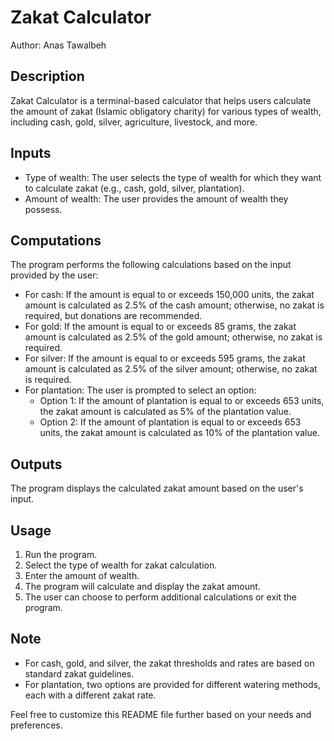 # Zakat Calculator

Author: Anas Tawalbeh

## Description
Zakat Calculator is a terminal-based calculator that helps users calculate the amount of zakat (Islamic obligatory charity) for various types of wealth, including cash, gold, silver, agriculture, livestock, and more.

## Inputs
- Type of wealth: The user selects the type of wealth for which they want to calculate zakat (e.g., cash, gold, silver, plantation).
- Amount of wealth: The user provides the amount of wealth they possess.

## Computations
The program performs the following calculations based on the input provided by the user:
- For cash: If the amount is equal to or exceeds 150,000 units, the zakat amount is calculated as 2.5% of the cash amount; otherwise, no zakat is required, but donations are recommended.
- For gold: If the amount is equal to or exceeds 85 grams, the zakat amount is calculated as 2.5% of the gold amount; otherwise, no zakat is required.
- For silver: If the amount is equal to or exceeds 595 grams, the zakat amount is calculated as 2.5% of the silver amount; otherwise, no zakat is required.
- For plantation: The user is prompted to select an option:
  - Option 1: If the amount of plantation is equal to or exceeds 653 units, the zakat amount is calculated as 5% of the plantation value.
  - Option 2: If the amount of plantation is equal to or exceeds 653 units, the zakat amount is calculated as 10% of the plantation value.

## Outputs
The program displays the calculated zakat amount based on the user's input.

## Usage
1. Run the program.
2. Select the type of wealth for zakat calculation.
3. Enter the amount of wealth.
4. The program will calculate and display the zakat amount.
5. The user can choose to perform additional calculations or exit the program.

## Note
- For cash, gold, and silver, the zakat thresholds and rates are based on standard zakat guidelines.
- For plantation, two options are provided for different watering methods, each with a different zakat rate.

Feel free to customize this README file further based on your needs and preferences.

